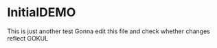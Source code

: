 # InitialDEMO
This is just another test
Gonna edit this file and check whether changes reflect 
GOKUL

